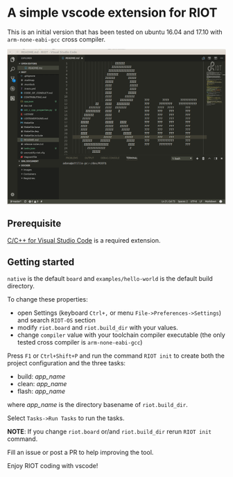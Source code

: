 # A simple vscode extension for RIOT

This is an initial version that has been tested on ubuntu 16.04 and 17.10 with `arm-none-eabi-gcc` cross compiler.

![demo](https://raw.githubusercontent.com/attdona/riot-code/master/images/riot-code.gif)

## Prerequisite

[C/C++ for Visual Studio Code](https://marketplace.visualstudio.com/items?itemName=ms-vscode.cpptools) is a required extension.

## Getting started

`native` is the default `board` and `examples/hello-world` is the default build directory.

To change these properties:
* open Settings (keyboard `Ctrl+,` or menu `File->Preferences->Settings`) and search `RIOT-OS` section
* modify `riot.board` and `riot.build_dir` with your values.
* change `compiler` value with your toolchain compiler executable (the only tested cross compiler is `arm-none-eabi-gcc`)

Press `F1` or `Ctrl+Shift+P` and run the command `RIOT init` to create both the project configuration and the three tasks:

* build: *app_name*
* clean: *app_name*
* flash: *app_name*

where *app_name* is the directory basename of `riot.build_dir`.

Select `Tasks->Run Tasks` to run the tasks.

**NOTE**: If you change `riot.board` or/and `riot.build_dir` rerun `RIOT init` command.

Fill an issue or post a PR to help improving the tool.

Enjoy RIOT coding with vscode!
